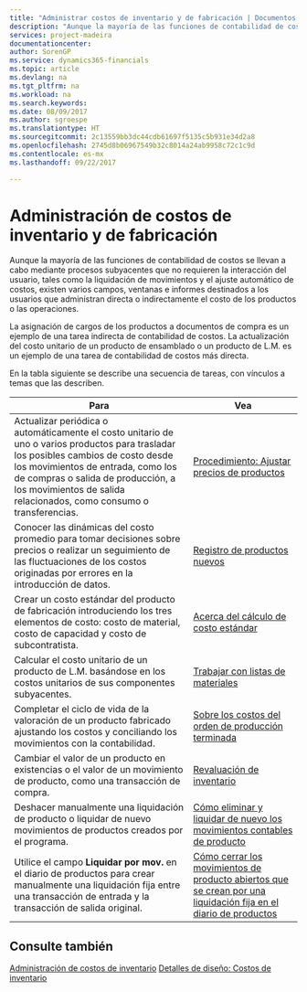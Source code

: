 ```yaml
---
title: "Administrar costos de inventario y de fabricación | Documentos de Microsoft"
description: "Aunque la mayoría de las funciones de contabilidad de costos se llevan a cabo mediante procesos subyacentes que no requieren la interacción del usuario, tales como la liquidación de movimientos y el ajuste automático de costos, existen varios campos, ventanas e informes destinados a los usuarios que administran directa o indirectamente el costo de los productos o las operaciones."
services: project-madeira
documentationcenter: 
author: SorenGP
ms.service: dynamics365-financials
ms.topic: article
ms.devlang: na
ms.tgt_pltfrm: na
ms.workload: na
ms.search.keywords: 
ms.date: 08/09/2017
ms.author: sgroespe
ms.translationtype: HT
ms.sourcegitcommit: 2c13559bb3dc44cdb61697f5135c5b931e34d2a8
ms.openlocfilehash: 2745d8b06967549b32c8014a24ab9958c72c1c9d
ms.contentlocale: es-mx
ms.lasthandoff: 09/22/2017

---
```

# <a name="handling-inventory-and-manufacturing-costs"></a>Administración de costos de inventario y de fabricación
Aunque la mayoría de las funciones de contabilidad de costos se llevan a cabo mediante procesos subyacentes que no requieren la interacción del usuario, tales como la liquidación de movimientos y el ajuste automático de costos, existen varios campos, ventanas e informes destinados a los usuarios que administran directa o indirectamente el costo de los productos o las operaciones.  

 La asignación de cargos de los productos a documentos de compra es un ejemplo de una tarea indirecta de contabilidad de costos. La actualización del costo unitario de un producto de ensamblado o un producto de L.M. es un ejemplo de una tarea de contabilidad de costos más directa.  

 En la tabla siguiente se describe una secuencia de tareas, con vínculos a temas que las describen.   

|**Para**|**Vea**|  
|------------|-------------|  
|Actualizar periódica o automáticamente el costo unitario de uno o varios productos para trasladar los posibles cambios de costo desde los movimientos de entrada, como los de compras o salida de producción, a los movimientos de salida relacionados, como consumo o transferencias.|[Procedimiento: Ajustar precios de productos](inventory-how-adjust-item-costs.md)|  
|Conocer las dinámicas del costo promedio para tomar decisiones sobre precios o realizar un seguimiento de las fluctuaciones de los costos originadas por errores en la introducción de datos.|[Registro de productos nuevos](inventory-how-register-new-items.md)|  
|Crear un costo estándar del producto de fabricación introduciendo los tres elementos de costo: costo de material, costo de capacidad y costo de subcontratista.|[Acerca del cálculo de costo estándar](finance-about-calculating-standard-cost.md)|  
|Calcular el costo unitario de un producto de L.M. basándose en los costos unitarios de sus componentes subyacentes.|[Trabajar con listas de materiales](inventory-how-work-BOMs.md)|  
|Completar el ciclo de vida de la valoración de un producto fabricado ajustando los costos y conciliando los movimientos con la contabilidad.|[Sobre los costos del orden de producción terminada](finance-about-finished-production-order-costs.md)|  
|Cambiar el valor de un producto en existencias o el valor de un movimiento de producto, como una transacción de compra.|[Revaluación de inventario](inventory-how-revalue-inventory.md)|
|Deshacer manualmente una liquidación de producto o liquidar de nuevo movimientos de productos creados por el programa.|[Cómo eliminar y liquidar de nuevo los movimientos contables de producto](finance-how-to-remove-and-reapply-item-entries.md)|  
|Utilice el campo **Liquidar por mov.** en el diario de productos para crear manualmente una liquidación fija entre una transacción de entrada y la transacción de salida original.|[Cómo cerrar los movimientos de producto abiertos que se crean por una liquidación fija en el diario de productos](finance-how-to-close-open-item-ledger-entries-resulting-from-fixed-application-in-the-item-journal.md)|  

## <a name="see-also"></a>Consulte también  
[Administración de costos de inventario](finance-manage-inventory-costs.md)
[Detalles de diseño: Costos de inventario](design-details-inventory-costing.md)


